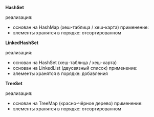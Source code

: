 **HashSet**

реализация:
- основан на HashMap (хеш-таблица / хеш-карта)
применение:
- элементы хранятся в порядке: отсортированном

**LinkedHashSet**

реализация:
- основан на HashSet (хеш-таблица / хеш-карта)
- основан на LinkedList (двусвязный список)
применение:
- элементы хранятся в порядке: добавления

**TreeSet**

реализация:
- основан на TreeMap (красно-чёрное дерево)
применение:
- элементы хранятся в порядке: отсортированном